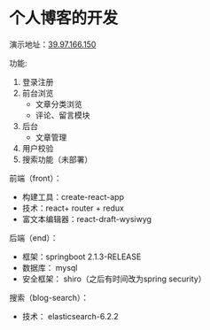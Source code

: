 # 个人博客的开发

演示地址：[39.97.166.150](http://39.97.166.150)

功能:

  1. 登录注册
  2. 前台浏览
      * 文章分类浏览
      * 评论、留言模块
  3. 后台
      * 文章管理
  4. 用户校验
  5. 搜索功能（未部署）

前端（front）：

* 构建工具：create-react-app
* 技术：react+ router + redux
* 富文本编辑器：react-draft-wysiwyg

后端（end）：

* 框架：springboot 2.1.3-RELEASE
* 数据库： mysql
* 安全框架： shiro（之后有时间改为spring security）

搜索（blog-search）：

* 技术： elasticsearch-6.2.2
